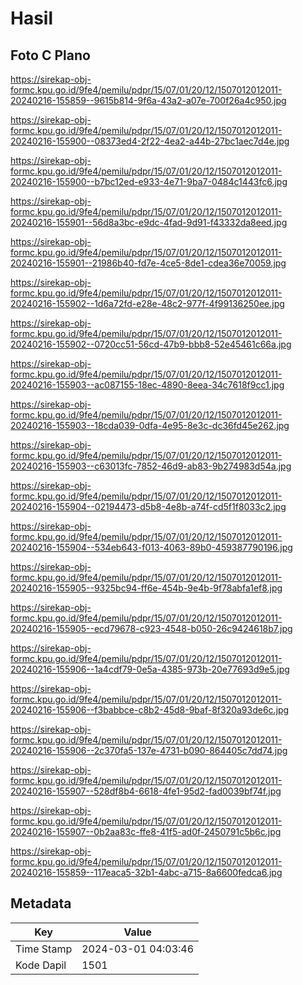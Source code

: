 # Hasil

## Foto C Plano

https://sirekap-obj-formc.kpu.go.id/9fe4/pemilu/pdpr/15/07/01/20/12/1507012012011-20240216-155859--9615b814-9f6a-43a2-a07e-700f26a4c950.jpg

https://sirekap-obj-formc.kpu.go.id/9fe4/pemilu/pdpr/15/07/01/20/12/1507012012011-20240216-155900--08373ed4-2f22-4ea2-a44b-27bc1aec7d4e.jpg

https://sirekap-obj-formc.kpu.go.id/9fe4/pemilu/pdpr/15/07/01/20/12/1507012012011-20240216-155900--b7bc12ed-e933-4e71-9ba7-0484c1443fc6.jpg

https://sirekap-obj-formc.kpu.go.id/9fe4/pemilu/pdpr/15/07/01/20/12/1507012012011-20240216-155901--56d8a3bc-e9dc-4fad-9d91-f43332da8eed.jpg

https://sirekap-obj-formc.kpu.go.id/9fe4/pemilu/pdpr/15/07/01/20/12/1507012012011-20240216-155901--21986b40-fd7e-4ce5-8de1-cdea36e70059.jpg

https://sirekap-obj-formc.kpu.go.id/9fe4/pemilu/pdpr/15/07/01/20/12/1507012012011-20240216-155902--1d6a72fd-e28e-48c2-977f-4f99136250ee.jpg

https://sirekap-obj-formc.kpu.go.id/9fe4/pemilu/pdpr/15/07/01/20/12/1507012012011-20240216-155902--0720cc51-56cd-47b9-bbb8-52e45461c66a.jpg

https://sirekap-obj-formc.kpu.go.id/9fe4/pemilu/pdpr/15/07/01/20/12/1507012012011-20240216-155903--ac087155-18ec-4890-8eea-34c7618f9cc1.jpg

https://sirekap-obj-formc.kpu.go.id/9fe4/pemilu/pdpr/15/07/01/20/12/1507012012011-20240216-155903--18cda039-0dfa-4e95-8e3c-dc36fd45e262.jpg

https://sirekap-obj-formc.kpu.go.id/9fe4/pemilu/pdpr/15/07/01/20/12/1507012012011-20240216-155903--c63013fc-7852-46d9-ab83-9b274983d54a.jpg

https://sirekap-obj-formc.kpu.go.id/9fe4/pemilu/pdpr/15/07/01/20/12/1507012012011-20240216-155904--02194473-d5b8-4e8b-a74f-cd5f1f8033c2.jpg

https://sirekap-obj-formc.kpu.go.id/9fe4/pemilu/pdpr/15/07/01/20/12/1507012012011-20240216-155904--534eb643-f013-4063-89b0-459387790196.jpg

https://sirekap-obj-formc.kpu.go.id/9fe4/pemilu/pdpr/15/07/01/20/12/1507012012011-20240216-155905--9325bc94-ff6e-454b-9e4b-9f78abfa1ef8.jpg

https://sirekap-obj-formc.kpu.go.id/9fe4/pemilu/pdpr/15/07/01/20/12/1507012012011-20240216-155905--ecd79678-c923-4548-b050-26c9424618b7.jpg

https://sirekap-obj-formc.kpu.go.id/9fe4/pemilu/pdpr/15/07/01/20/12/1507012012011-20240216-155906--1a4cdf79-0e5a-4385-973b-20e77693d9e5.jpg

https://sirekap-obj-formc.kpu.go.id/9fe4/pemilu/pdpr/15/07/01/20/12/1507012012011-20240216-155906--f3babbce-c8b2-45d8-9baf-8f320a93de6c.jpg

https://sirekap-obj-formc.kpu.go.id/9fe4/pemilu/pdpr/15/07/01/20/12/1507012012011-20240216-155906--2c370fa5-137e-4731-b090-864405c7dd74.jpg

https://sirekap-obj-formc.kpu.go.id/9fe4/pemilu/pdpr/15/07/01/20/12/1507012012011-20240216-155907--528df8b4-6618-4fe1-95d2-fad0039bf74f.jpg

https://sirekap-obj-formc.kpu.go.id/9fe4/pemilu/pdpr/15/07/01/20/12/1507012012011-20240216-155907--0b2aa83c-ffe8-41f5-ad0f-2450791c5b6c.jpg

https://sirekap-obj-formc.kpu.go.id/9fe4/pemilu/pdpr/15/07/01/20/12/1507012012011-20240216-155859--117eaca5-32b1-4abc-a715-8a6600fedca6.jpg


## Metadata

| Key        | Value               |
| ---------- | ------------------- |
| Time Stamp | 2024-03-01 04:03:46 |
| Kode Dapil | 1501                |



